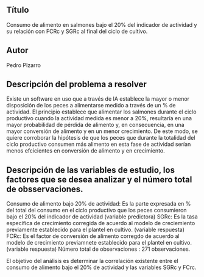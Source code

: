 ## Título
Consumo de alimento en salmones bajo el 20% del indicador de actividad y su relación con FCRc y SGRc al final del ciclo de cultivo.

## Autor
Pedro PIzarro

## Descripción del problema a resolver
  Existe un software en uso que a través de IA establece la mayor o menor disposición de los peces a alimentarse medido a través de un % de actividad. El principio establece que alimentar los salmones durante el ciclo productivo cuando la actividad medida es menor a 20%, resultaría en una mayor probabilidad de pérdida de alimento y, en consecuencia, en una mayor conversión de alimento y en un menor crecimiento. De este modo, se quiere corroborar la hipótesis de que los peces que durante la totalidad del ciclo productivo consumen más alimento en esta fase de actividad serían menos efcicientes en conversión de alimento y en crecimiento.

## Descripción de las variables de estudio, los factores que se desea analizar y el número total de obsservaciones.
Consumo de alimento bajo 20% de actividad: Es la parte expresada en % del total del consumo en el ciclo productivo que los peces consumieron bajo el 20% del indicador de actividad (variable predictora)
SGRc: Es la tasa específica de crecimiento corregida de acuerdo al modelo de creciemiento previamente establecido para el plantel en cultivo. (variable respuesta)
FCRc: Es el factor de conversión de alimento corregdo de acuerdo al modelo de crecimiento previamnete establecido para el plantel en cultivo. (variable respuesta)
Número total de observaciones : 271 observaciones.

El objetivo del análisis es determinar la correlación existente entre el consumo  de alimento bajo el 20% de actividad y las variables SGRc y FCrc.
  
